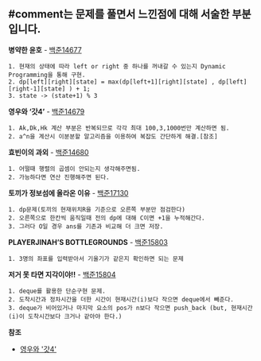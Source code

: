 #comment는 문제를 풀면서 느낀점에 대해 서술한 부분입니다.
-----------------------------------------------------------------------------

**병약한 윤호** - [백준14677](https://www.acmicpc.net/problem/146)
```
1. 현재의 상태에 따라 left or right 중 하나를 꺼내갈 수 있는지 Dynamic Programming을 통해 구현.
2. dp[left][right][state] = max(dp[left+1][right][state] , dp[left][right-1][state] ) + 1;
3. state -> (state+1) % 3
```

**영우와 ‘갓4’** - [백준14679](https://www.acmicpc.net/problem/14679)
```
1. Ak,Dk,Hk 계산 부분은 반복되므로 각각 최대 100,3,1000번만 계산하면 됨.
2. a^n을 계산시 이분분할 알고리즘을 이용하여 복잡도 간단하게 해결.[참조]
```

**효빈이의 과외** - [백준14680](https://www.acmicpc.net/problem/14680)
```
1. 어떨때 행렬의 곱셈이 안되는지 생각해주면됨.
2. 가능하다면 연산 진행해주면 된다.
```

**토끼가 정보섬에 올라온 이유** - [백준17130](https://www.acmicpc.net/problem/17130)
```
1. dp문제(토끼의 현재위치R을 기준으로 오른쪽 부분만 점검한다)
2. 오른쪽으로 한칸씩 움직일때 전의 dp에 대해 C이면 +1을 누적해간다.
3. 그러다 O일 경우 ans를 기존과 비교해 더 크면 저장.

```

**PLAYERJINAH’S BOTTLEGROUNDS** - [백준15803](https://www.acmicpc.net/problem/15803)
```
1. 3명의 좌표를 입력받아서 기울기가 같은지 확인하면 되는 문제
```

**저거 못 타면 지각이야!!** - [백준15804](https://www.acmicpc.net/problem/15804)
```
1. deque를 활용한 단순구현 문제.
2. 도착시간과 정차시간을 더한 시간이 현재시간(i)보다 작으면 deque에서 빼준다.
3. deque가 비어있거나 마지막 요소의 pos가 n보다 작으면 push_back (but, 현재시간(i)이 도착시간보다 크거나 같아야 한다.)
```

**참조** 
- [영우와 '갓4'](https://onsil-thegreenhouse.github.io/programming/problem/2018/03/29/problem_math_power/)
